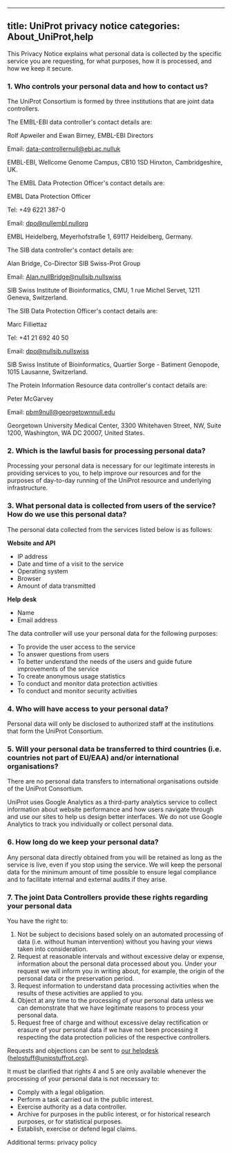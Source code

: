 
---
title: UniProt privacy notice
categories: About_UniProt,help
---

This Privacy Notice explains what personal data is collected by the specific service you are requesting, for what purposes, how it is processed, and how we keep it secure.

### 1\. Who controls your personal data and how to contact us?

The UniProt Consortium is formed by three institutions that are joint data controllers.

The EMBL-EBI data controller's contact details are:  
  
Rolf Apweiler and Ewan Birney, EMBL-EBI Directors  
  
Email: data-controllernull@ebi.ac.nulluk  
  
EMBL-EBI, Wellcome Genome Campus, CB10 1SD Hinxton, Cambridgeshire, UK.

The EMBL Data Protection Officer's contact details are:  
  
EMBL Data Protection Officer  
  
Tel: +49 6221 387-0  
  
Email: dpo@nullembl.nullorg  
  
EMBL Heidelberg, Meyerhofstraße 1, 69117 Heidelberg, Germany.

The SIB data controller's contact details are:  
  
Alan Bridge, Co-Director SIB Swiss-Prot Group  
  
Email: Alan.nullBridge@nullsib.nullswiss  
  
SIB Swiss Institute of Bioinformatics, CMU, 1 rue Michel Servet, 1211 Geneva, Switzerland.

The SIB Data Protection Officer's contact details are:  
  
Marc Filliettaz  
  
Tel: +41 21 692 40 50  
  
Email: dpo@nullsib.nullswiss  
  
SIB Swiss Institute of Bioinformatics, Quartier Sorge - Batiment Genopode, 1015 Lausanne, Switzerland.

The Protein Information Resource data controller's contact details are:  
  
Peter McGarvey  
  
Email: pbm9null@georgetownnull.edu  
  
Georgetown University Medical Center, 3300 Whitehaven Street, NW, Suite 1200, Washington, WA DC 20007, United States.

### 2\. Which is the lawful basis for processing personal data?

Processing your personal data is necessary for our legitimate interests in providing services to you, to help improve our resources and for the purposes of day-to-day running of the UniProt resource and underlying infrastructure.

### 3\. What personal data is collected from users of the service? How do we use this personal data?

The personal data collected from the services listed below is as follows:

**Website and API**

*   IP address
*   Date and time of a visit to the service
*   Operating system
*   Browser
*   Amount of data transmitted

**Help desk**

*   Name
*   Email address

The data controller will use your personal data for the following purposes:

*   To provide the user access to the service
*   To answer questions from users
*   To better understand the needs of the users and guide future improvements of the service
*   To create anonymous usage statistics
*   To conduct and monitor data protection activities
*   To conduct and monitor security activities

### 4\. Who will have access to your personal data?

Personal data will only be disclosed to authorized staff at the institutions that form the UniProt Consortium.

### 5\. Will your personal data be transferred to third countries (i.e. countries not part of EU/EAA) and/or international organisations?

There are no personal data transfers to international organisations outside of the UniProt Consortium.

UniProt uses Google Analytics as a third-party analytics service to collect information about website performance and how users navigate through and use our sites to help us design better interfaces. We do not use Google Analytics to track you individually or collect personal data.

### 6\. How long do we keep your personal data?

Any personal data directly obtained from you will be retained as long as the service is live, even if you stop using the service. We will keep the personal data for the minimum amount of time possible to ensure legal compliance and to facilitate internal and external audits if they arise.

### 7\. The joint Data Controllers provide these rights regarding your personal data

You have the right to:

1.  Not be subject to decisions based solely on an automated processing of data (i.e. without human intervention) without you having your views taken into consideration.
2.  Request at reasonable intervals and without excessive delay or expense, information about the personal data processed about you. Under your request we will inform you in writing about, for example, the origin of the personal data or the preservation period.
3.  Request information to understand data processing activities when the results of these activities are applied to you.
4.  Object at any time to the processing of your personal data unless we can demonstrate that we have legitimate reasons to process your personal data.
5.  Request free of charge and without excessive delay rectification or erasure of your personal data if we have not been processing it respecting the data protection policies of the respective controllers.

Requests and objections can be sent to [our helpdesk](http://www.uniprot.org/contact) (helpstuff@unipstuffrot.org).

It must be clarified that rights 4 and 5 are only available whenever the processing of your personal data is not necessary to:

*   Comply with a legal obligation.
*   Perform a task carried out in the public interest.
*   Exercise authority as a data controller.
*   Archive for purposes in the public interest, or for historical research purposes, or for statistical purposes.
*   Establish, exercise or defend legal claims.

Additional terms: privacy policy
        